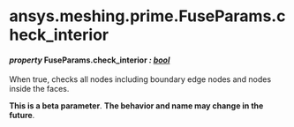 <a id="ansys-meshing-prime-fuseparams-check-interior"></a>

# ansys.meshing.prime.FuseParams.check_interior

<a id="ansys.meshing.prime.FuseParams.check_interior"></a>

#### *property* FuseParams.check_interior *: [bool](https://docs.python.org/3.11/library/functions.html#bool)*

When true, checks all nodes including boundary edge nodes and nodes inside the faces.

**This is a beta parameter**. **The behavior and name may change in the future**.

<!-- !! processed by numpydoc !! -->

